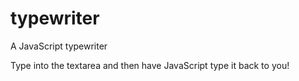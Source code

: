 typewriter
==========

A JavaScript typewriter

Type into the textarea and then have JavaScript type it back to you!
